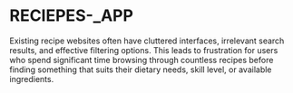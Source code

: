 # RECIEPES-_APP
Existing recipe websites often have cluttered interfaces, irrelevant search results, and effective filtering options. This leads to frustration for users who spend significant time browsing through countless recipes before finding something that suits their dietary needs, skill level, or available ingredients.
